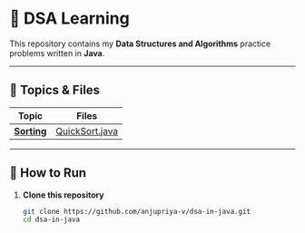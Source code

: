 # 🌱 DSA Learning

This repository contains my **Data Structures and Algorithms** practice problems written in **Java**.

---

## 📂 Topics & Files

| Topic        | Files |
|--------------|-------|
| **[Sorting](Sorting/)** | [QuickSort.java](Sorting/QuickSort.java) |

---

## 🚀 How to Run

1. **Clone this repository**
   ```bash
   git clone https://github.com/anjupriya-v/dsa-in-java.git
   cd dsa-in-java

